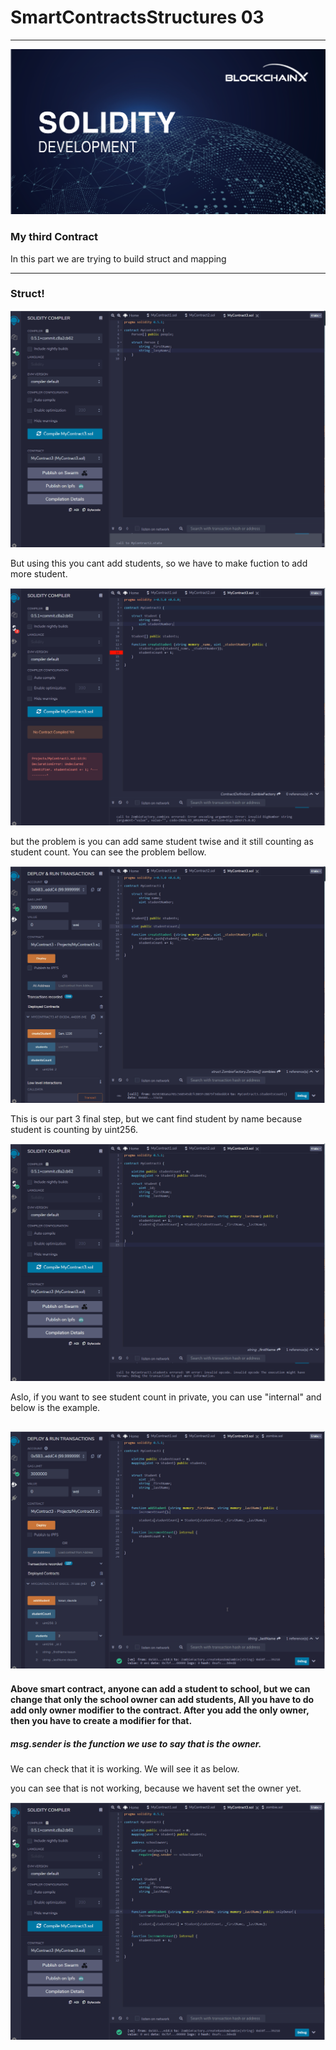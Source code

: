 # SmartContractsStructures 03
----
![Supply Image](Images/soliditydev.png)

### My third Contract
In this part we are trying to build struct and mapping

----
### Struct!

![Supply Image](Images/one.gif)

But using this you cant add students, so we have to make fuction to add more student. 

![Supply Image](Images/two.gif)

but the problem is you can add same student twise and it still counting as student count. You can see the problem bellow. 

![Supply Image](Images/three.gif)

This is our part 3 final step, but we cant find student by name because student is counting by uint256.

![Supply Image](Images/four.gif)

Aslo, if you want to see student count in private, you can use "internal" and below is the example.

![Supply Image](Images/five.gif)
-------

#### Above smart contract, anyone can add a student to school, but we can change that only the school owner can add students, All you have to do add only owner modifier to the contract. After you add the only owner, then you have to create a modifier for that.

##### msg.sender is the function we use to say that is the owner.

We can check that it is working. We will see it as below.

you can see that is not working, because we havent set the owner yet.

![Supply Image](Images/six.gif)
